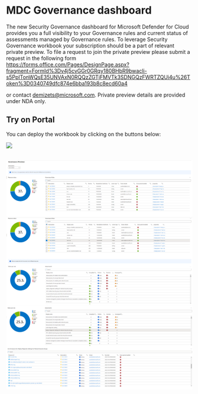 # MDC Governance dashboard

The new Security Governance dashboard for Microsoft Defender for Cloud provides you a full visibility to your Governance rules and current status of assessments managed by Governance rules.
To leverage Security Governance workbook your subscription should be a part of relevant private preview. To file a request to join the private preview please submit a request in the following form https://forms.office.com/Pages/DesignPage.aspx?fragment=FormId%3Dv4j5cvGGr0GRqy180BHbR9bwacli-s5PpITonWQsE35UNVAxN0RQQzZGTjFMVTk3SDNGQzFWRTZQUi4u%26Token%3D0340749dfc874e6bba193b8c8ecd60a4

or contact demizets@microsoft.com. Private preview details are provided under NDA only.

## Try on Portal
You can deploy the workbook by clicking on the buttons below:

<a href="https://portal.azure.com/#create/Microsoft.Template/uri/https%3A%2F%2Fraw.githubusercontent.com%2FAzure%2FAzure-Security-Center%2Fpreview%2FWorkbooks%2FGovernance%20(Preview)%2FGovernance (Preview).json" target="_blank"><img src="https://aka.ms/deploytoazurebutton"/></a>

##

![Workbook Overview](./subscriptionOverview.png)
![Workbook Overview](./statusPerRule.png)
![Workbook Overview](./resourcesView.png)
